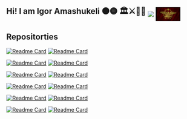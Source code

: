 ## Hi! I am Igor Amashukeli ⚫🟡   🏛️⚔️📜🏺 <img src="https://github.com/IgorAmashukeli/IgorAmashukeli/blob/main/ancap.gif" width="65" height="auto" align="middle"> <img src="https://github.com/IgorAmashukeli/IgorAmashukeli/blob/main/spqr.gif" width="65" height="auto" align="middle">

<!--
**IgorAmashukeli/IgorAmashukeli** is a ✨ _special_ ✨ repository because its `README.md` (this file) appears on your GitHub profile.

Here are some ideas to get you started:

- 🔭 I’m currently working on ...
- 🌱 I’m currently learning ...
- 👯 I’m looking to collaborate on ...
- 🤔 I’m looking for help with ...
- 💬 Ask me about ...
- 📫 How to reach me: ...
- 😄 Pronouns: ...
- ⚡ Fun fact: ...
-->

## Repositorties


[![Readme Card](https://github-readme-stats.vercel.app/api/pin/?username=IgorAmashukeli&repo=MySQL)](https://github.com/IgorAmashukeli/MySQL) [![Readme Card](https://github-readme-stats.vercel.app/api/pin/?username=IgorAmashukeli&repo=Cpp)](https://github.com/IgorAmashukeli/Cpp)


[![Readme Card](https://github-readme-stats.vercel.app/api/pin/?username=IgorAmashukeli&repo=Bestcode)](https://github.com/IgorAmashukeli/Bestcode) [![Readme Card](https://github-readme-stats.vercel.app/api/pin/?username=IgorAmashukeli&repo=MathLean)](https://github.com/IgorAmashukeli/MathLean)

[![Readme Card](https://github-readme-stats.vercel.app/api/pin/?username=IgorAmashukeli&repo=Hdlbits)](https://github.com/IgorAmashukeli/Hdlbits) [![Readme Card](https://github-readme-stats.vercel.app/api/pin/?username=IgorAmashukeli&repo=Neetcode)](https://github.com/IgorAmashukeli/Neetcode)


[![Readme Card](https://github-readme-stats.vercel.app/api/pin/?username=IgorAmashukeli&repo=OS)](https://github.com/IgorAmashukeli/OS) [![Readme Card](https://github-readme-stats.vercel.app/api/pin/?username=IgorAmashukeli&repo=Nand-2-Tetris)](https://github.com/IgorAmashukeli/Nand-2-Tetris)


[![Readme Card](https://github-readme-stats.vercel.app/api/pin/?username=IgorAmashukeli&repo=concurrency)](https://github.com/IgorAmashukeli/concurrency) [![Readme Card](https://github-readme-stats.vercel.app/api/pin/?username=IgorAmashukeli&repo=AR-application)](https://github.com/IgorAmashukeli/AR-application)


[![Readme Card](https://github-readme-stats.vercel.app/api/pin/?username=IgorAmashukeli&repo=GalaxyRegression)](https://github.com/IgorAmashukeli/GalaxyRegression) [![Readme Card](https://github-readme-stats.vercel.app/api/pin/?username=IgorAmashukeli&repo=NumberOfClusters)](https://github.com/IgorAmashukeli/NumberOfClusters)


